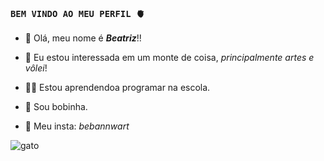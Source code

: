 ### `BEM VINDO AO MEU PERFIL 🫀`

- 👋 Olá, meu nome é _**Beatriz**_!!
  
- 🎨 Eu estou interessada em um monte de coisa, _principalmente artes e vôlei_!
  
- 👩‍💻 Estou aprendendoa programar na escola.
  
- 💞️ Sou bobinha.
  
- 💜 Meu insta: _bebannwart_

![gato](https://media.tenor.com/9c_y5BgaX84AAAAC/cute-tired.gif)

